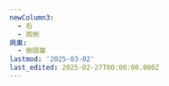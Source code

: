 ```yaml
---
newColumn3:
  - 右
  - 両側
病巣:
  - 側頭葉
lastmod: '2025-03-02'
last_edited: 2025-02-27T00:00:00.000Z
---
```



